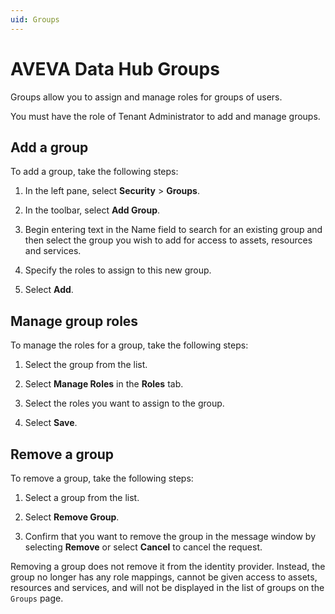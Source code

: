 ```yaml
---
uid: Groups
---
```


# AVEVA Data Hub Groups

Groups allow you to assign and manage roles for groups of users.
	
You must have the role of Tenant Administrator to add and manage groups.

## Add a group

To add a group, take the following steps:

1. In the left pane, select **Security** > **Groups**.

1. In the toolbar, select **Add Group**.

1. Begin entering text in the Name field to search for an existing group and then select the group you wish to add for access to assets, resources and services.

1. Specify the roles to assign to this new group.

1. Select **Add**.

## Manage group roles

To manage the roles for a group, take the following steps:

1. Select the group from the list.

1. Select **Manage Roles** in the **Roles** tab.

1. Select the roles you want to assign to the group.

1. Select **Save**.

## Remove a group

To remove a group, take the following steps:

1. Select a group from the list.

1. Select **Remove Group**.

1. Confirm that you want to remove the group in the message window by selecting **Remove** or select **Cancel** to cancel the request.
	
Removing a group does not remove it from the identity provider. Instead, the group no longer has any role mappings, cannot be given access to assets, resources and services, and will not be displayed in the list of groups on the `Groups` page.